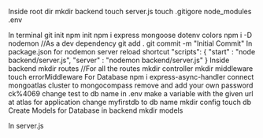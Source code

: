 Inside root dir
        mkdir backend touch server.js
        touch .gitigore node_modules .env

In terminal
        git init
        npm init
        npm i express mongoose dotenv colors
        npm i -D nodemon //As a dev dependency
        git add .
        git commit -m "Initial Commit"
In package.json for nodemon server reload shortcut
        "scripts": {
                "start" : "node backend/server.js",
                "server" : "nodemon backend/server.js"
        }
Inside backend
        mkdir routes //For all the routes
        mkdir controller 
        mkdir middleware touch errorMiddleware
For Database
        npm i express-async-handler
        connect mongoatlas cluster to mongocompass
        remove <password> and add your own password ck%4069 change test to db name
        in .env make a variable with the given url at atlas for application change myfirstdb to db name
        mkdir config touch db
Create Models for Database
        in backend mkdir models
        


In server.js



